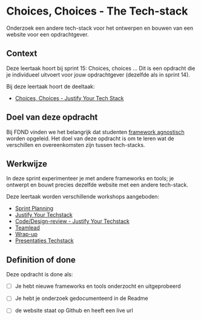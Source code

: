
# Choices, Choices - The Tech-stack

Onderzoek een andere tech-stack voor het ontwerpen en bouwen van een website voor een opdrachtgever.

## Context

Deze leertaak hoort bij sprint 15: Choices, choices ... Dit is een opdracht die je individueel uitvoert voor jouw opdrachtgever (dezelfde als in sprint 14).

Bij deze leertaak hoort de deeltaak:

- [Choices, Choices - Justify Your Tech Stack](https://github.com/fdnd-task/choices-choices-justify-your-tech-stack)

## Doel van deze opdracht

Bij FDND vinden we het belangrijk dat studenten [framework agnostisch](https://dev.to/stefannieuwenhuis/3-reasons-why-i-went-framework-agnostic-and-why-you-should-do-that-too-2o37) worden opgeleid. Het doel van deze opdracht is om te leren wat de verschillen en overeenkomsten zijn tussen tech-stacks.

## Werkwijze

In deze sprint experimenteer je met andere frameworks en tools; je ontwerpt en bouwt precies dezelfde website met een andere tech-stack.

Deze leertaak worden verschillende workshops aangeboden:

- [Sprint Planning](sprint-planning.md)
- [Justify Your Techstack](justify-your-techstack.md)
- [Code/Design-review - Justify Your Techstack](code-design-review-week-1.md)
- [Teamlead](teamlead.md)
- [Wrap-up](wrap-up.md)
- [Presentaties Techstack](presentaties-techstack.md)

## Definition of done

Deze opdracht is done als:

 - [ ] Je hebt nieuwe frameworks en tools onderzocht en uitgeprobeerd
 - [ ] Je hebt je onderzoek gedocumenteerd in de Readme
 - [ ] de website staat op Github en heeft een live url
 
